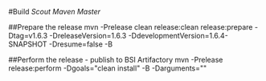 #Build *Scout Maven Master*

##Prepare the release
  mvn -Prelease clean release:clean release:prepare -Dtag=v1.6.3 -DreleaseVersion=1.6.3 -DdevelopmentVersion=1.6.4-SNAPSHOT -Dresume=false -B

##Perform the release - publish to BSI Artifactory
  mvn -Prelease release:perform -Dgoals="clean install" -B -Darguments=""
